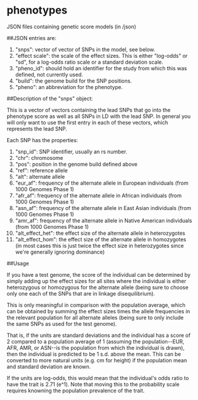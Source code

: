 # phenotypes

JSON files containing genetic score models (in /json)

##JSON entries are:

1. "snps": vector of vector of SNPs in the model, see below.
2. "effect scale": the scale of the effect sizes. This is either "log-odds" or "sd", for a log-odds ratio scale or a standard deviation scale.
3. "pheno_id": should hold an identifier for the study from which this was defined, not currently used.
4. "build": the genome build for the SNP positions. 
5. "pheno": an abbreviation for the phenotype. 

##Description of the "snps" object:

This is a vector of vectors containing the lead SNPs that go into the phenotype score as well as all SNPs in LD with the lead SNP. In general you will only want to use the first entry in each of these vectors, which represents the lead SNP. 

Each SNP has the properties:

1. "snp_id": SNP identifier, usually an rs number. 
2. "chr": chromosome
3. "pos": position in the genome build defined above
4. "ref": reference allele
5. "alt": alternate allele
6. "eur_af": frequency of the alternate allele in European individuals (from 1000 Genomes Phase 1)
7. "afr_af": frequency of the alternate allele in African individuals (from 1000 Genomes Phase 1)
8. "asn_af": frequency of the alternate allele in East Asian individuals (from 1000 Genomes Phase 1)
9. "amr_af": frequency of the alternate allele in Native American individuals (from 1000 Genomes Phase 1)
10. "alt_effect_het": the effect size of the alternate allele in heterozygotes
11. "alt_effect_hom": the effect size of the alternate allele in homozygotes (in most cases this is just twice the effect size in heterozygotes since we're generally ignoring dominance)

##Usage

If you have a test genome, the score of the individual can be determined by simply adding up the effect sizes for all sites where the individual is either heterozygous or homozygous for the alternate allele (being sure to choose only one each of the SNPs that are in linkage disequilibrium). 

This is only meaningful in comparison with the population average, which can be obtained by summing the effect sizes times the allele frequencies in the relevant population for all alternate alleles (being sure to only include the same SNPs as used for the test genome). 

That is, if the units are standard deviations and the individual has a score of 2 compared to a population average of 1 (assuming the population--EUR, AFR, AMR, or ASN--is the population from which the individual is drawn), then the individual is predicted to be 1 s.d. above the mean. This can be converted to more natural units (e.g. cm for height) if the population mean and standard deviation are known.  

If the units are log-odds, this would mean that the individual's odds ratio to have the trait is 2.71 (e^1). Note that moving this to the probability scale requires knowning the population prevalence of the trait. 
